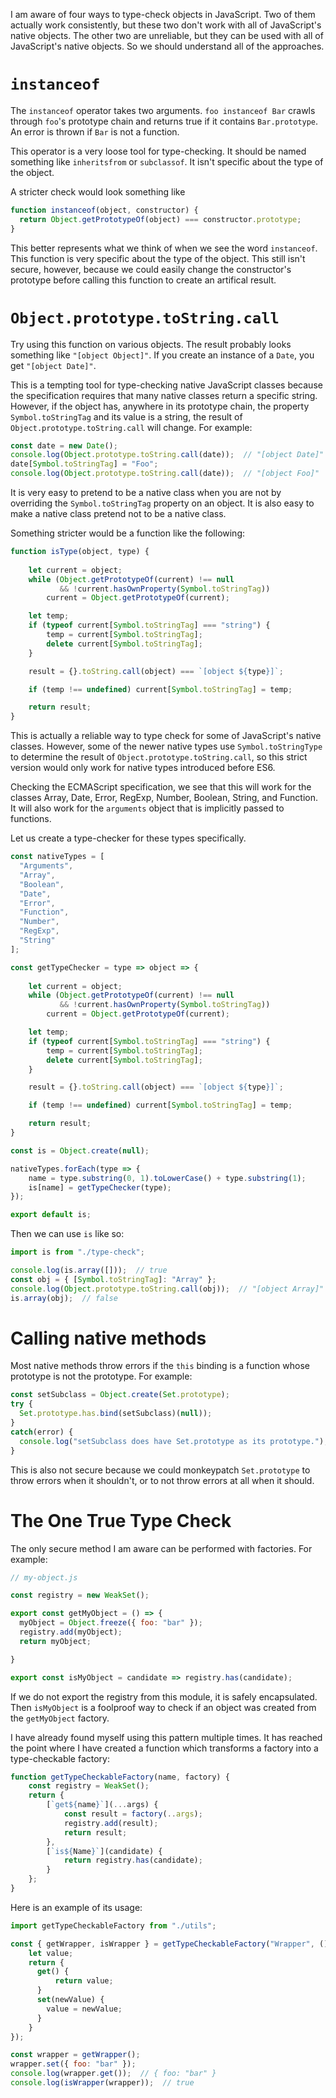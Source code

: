 I am aware of four ways to type-check objects in JavaScript. Two of them actually work consistently, but these two don't work with all of JavaScript's native objects. The other two are unreliable, but they can be used with all of JavaScript's native objects. So we should understand all of the approaches.

# `instanceof`

The `instanceof` operator takes two arguments. `foo instanceof Bar` crawls through `foo`'s prototype chain and returns true if it contains `Bar.prototype`. An error is thrown if `Bar` is not a function.

This operator is a very loose tool for type-checking. It should be named something like `inheritsfrom` or `subclassof`. It isn't specific about the type of the object.

A stricter check would look something like

```javascript 
function instanceof(object, constructor) {
  return Object.getPrototypeOf(object) === constructor.prototype;
}
```

This better represents what we think of when we see the word `instanceof`. This function is very specific about the type of the object. This still isn't secure, however, because we could easily change the constructor's prototype before calling this function to create an artifical result.

# `Object.prototype.toString.call`

Try using this function on various objects. The result probably looks something like `"[object Object]"`. If you create an instance of a `Date`, you get `"[object Date]"`.

This is a tempting tool for type-checking native JavaScript classes because the specification requires that many native classes return a specific string. However, if the object has, anywhere in its prototype chain, the property `Symbol.toStringTag` and its value is a string, the result of `Object.prototype.toString.call` will change. For example:

```javascript
const date = new Date();
console.log(Object.prototype.toString.call(date));  // "[object Date]"
date[Symbol.toStringTag] = "Foo";
console.log(Object.prototype.toString.call(date));  // "[object Foo]"
```

It is very easy to pretend to be a native class when you are not by overriding the `Symbol.toStringTag` property on an object. It is also easy to make a native class pretend not to be a native class.

Something stricter would be a function like the following:

```javascript
function isType(object, type) {
    
    let current = object;
    while (Object.getPrototypeOf(current) !== null 
           && !current.hasOwnProperty(Symbol.toStringTag))
        current = Object.getPrototypeOf(current);

    let temp;
    if (typeof current[Symbol.toStringTag] === "string") {
        temp = current[Symbol.toStringTag];
        delete current[Symbol.toStringTag];
    }

    result = {}.toString.call(object) === `[object ${type}]`;

    if (temp !== undefined) current[Symbol.toStringTag] = temp;

    return result;
}
```

This is actually a reliable way to type check for some of JavaScript's native classes. However, some of the newer native types use `Symbol.toStringType` to determine the result of `Object.prototype.toString.call`, so this strict version would only work for native types introduced before ES6.

Checking the ECMAScript specification, we see that this will work for the classes Array, Date, Error, RegExp, Number, Boolean, String,  and Function. It will also work for the `arguments` object that is implicitly passed to functions.

Let us create a type-checker for these types specifically.

```javascript
const nativeTypes = [
  "Arguments",
  "Array",
  "Boolean",
  "Date",
  "Error",
  "Function",
  "Number",
  "RegExp",
  "String"
];

const getTypeChecker = type => object => {
    
    let current = object;
    while (Object.getPrototypeOf(current) !== null 
           && !current.hasOwnProperty(Symbol.toStringTag))
        current = Object.getPrototypeOf(current);

    let temp;
    if (typeof current[Symbol.toStringTag] === "string") {
        temp = current[Symbol.toStringTag];
        delete current[Symbol.toStringTag];
    }

    result = {}.toString.call(object) === `[object ${type}]`;

    if (temp !== undefined) current[Symbol.toStringTag] = temp;

    return result;
}

const is = Object.create(null);

nativeTypes.forEach(type => {
    name = type.substring(0, 1).toLowerCase() + type.substring(1);
    is[name] = getTypeChecker(type);
});

export default is;
```

Then we can use `is` like so:

```javascript
import is from "./type-check";

console.log(is.array([]));  // true
const obj = { [Symbol.toStringTag]: "Array" };
console.log(Object.prototype.toString.call(obj));  // "[object Array]"
is.array(obj);  // false
```

# Calling native methods

Most native methods throw errors if the `this` binding is a function whose prototype is not the prototype. For example:

```javascript
const setSubclass = Object.create(Set.prototype);
try {
  Set.prototype.has.bind(setSubclass)(null));
}
catch(error) {
  console.log("setSubclass does have Set.prototype as its prototype.");
}
```

This is also not secure because we could monkeypatch `Set.prototype` to throw errors when it shouldn't, or to not throw errors at all when it should.

# The One True Type Check

The only secure method I am aware can be performed with factories. For example:

```javascript
// my-object.js

const registry = new WeakSet();

export const getMyObject = () => {
  myObject = Object.freeze({ foo: "bar" });
  registry.add(myObject);
  return myObject;

}

export const isMyObject = candidate => registry.has(candidate);
```

If we do not export the registry from this module, it is safely encapsulated. Then `isMyObject` is a foolproof way to check if an object was created from the `getMyObject` factory.

I have already found myself using this pattern multiple times. It has reached the point where I have created a function which transforms a factory into a type-checkable factory:

```javascript
function getTypeCheckableFactory(name, factory) {
    const registry = WeakSet();
    return {
        [`get${name}`](...args) {
            const result = factory(..args);
            registry.add(result);
            return result;
        },
        [`is${Name}`](candidate) {
            return registry.has(candidate);
        }
    };
}
```

Here is an example of its usage:

```javascript
import getTypeCheckableFactory from "./utils";

const { getWrapper, isWrapper } = getTypeCheckableFactory("Wrapper", () => {
    let value;
    return {
      get() {
          return value;
      }
      set(newValue) {
        value = newValue;
      }
    }
});

const wrapper = getWrapper();
wrapper.set({ foo: "bar" });
console.log(wrapper.get());  // { foo: "bar" }
console.log(isWrapper(wrapper));  // true
```
